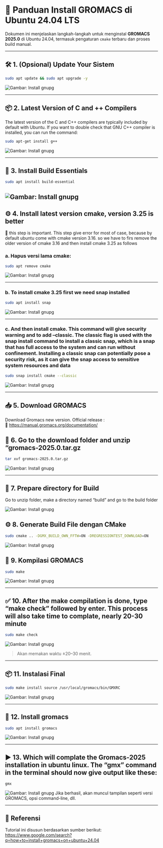 
# 🧪 Panduan Install GROMACS di Ubuntu 24.04 LTS

Dokumen ini menjelaskan langkah-langkah untuk menginstal **GROMACS 2025.0** di Ubuntu 24.04, termasuk pengaturan `cmake` terbaru dan proses build manual.

---

## 🛠️ 1. (Opsional) Update Your Sistem

```bash
sudo apt update && sudo apt upgrade -y
```

![Gambar: Install gnupg](images/Gromac1.png)

---

## 📦 2. Latest Version of C and ++ Compilers
The latest version of the C and C++ compilers are typically included by default with Ubuntu. If you want to double check that GNU C++ compiler is installed, you can run the command:


```bash
sudo apt-get install g++
```
![Gambar: Install gnupg](images/Gromac2.png)

---

## 🧰 3. Install Build Essentials

```bash
sudo apt install build-essential
```
![Gambar: Install gnupg](images/Gromac3.png)
---

## ⚙️ 4. Install latest version cmake, version 3.25 is better
 this step is important. This step give error for most of case, because by default ubuntu come with cmake version 3.16. so we have to firs remove the older version of cmake 3.16 and then install cmake 3.25 as follows

### a. Hapus versi lama cmake:

```bash
sudo apt remove cmake
```

![Gambar: Install gnupg](images/Gromac4.png)

---

### b. To install cmake 3.25 first we need snap installed

```bash
sudo apt install snap
```

![Gambar: Install gnupg](images/Gromac5.png)

---

### c. And then install cmake. This command will give security warning and to add –classic. The classic flag is used with the snap install command to install a classic snap, which is a snap that has full access to the system and can run without confinement. Installing a classic snap can potentially pose a security risk, as it can give the snap access to sensitive system resources and data

```bash
sudo snap install cmake --classic
```
![Gambar: Install gnupg](images/Gromac6.png)

---

## 📥 5. Download GROMACS

Download Gromacs new version. Official release :  
🔗 https://manual.gromacs.org/documentation/

## 📁 6. Go to the download folder and unzip “gromacs-2025.0.tar.gz

```bash
tar xvf gromacs-2025.0.tar.gz
```
![Gambar: Install gnupg](images/Gromac7.png)

---
## 📁 7. Prepare directory for Build

Go to unzip folder, make a directory named “build” and go to the build folder

![Gambar: Install gnupg](images/Gromac8.png)

## ⚙️ 8. Generate Build File dengan CMake

```bash
sudo cmake .. -DGMX_BUILD_OWN_FFTW=ON -DREGRESSIONTEST_DOWNLOAD=ON
```
![Gambar: Install gnupg](images/Gromac9.png)


## 🧱 9. Kompilasi GROMACS

```bash
sudo make
```
![Gambar: Install gnupg](images/Gromac10.png)

---

## ✅ 10.	After the make compilation is done, type “make check” followed by enter. This process will also take time to complate, nearly 20-30 minute

```bash
sudo make check
```
![Gambar: Install gnupg](images/Gromac11.png)
> Akan memakan waktu ±20–30 menit.

---

## 📦 11. Instalasi Final

```bash
sudo make install source /usr/local/gromacs/bin/GMXRC
```
![Gambar: Install gnupg](images/Gromac12.png)

---

## 🧪 12.	Install gromacs

```bash
sudo apt install gromacs
```
![Gambar: Install gnupg](images/Gromac13.png)

---

## ▶️ 13.	Which will complate the Gromacs-2025 installation in ubuntu linux. The “gmx” command in the terminal should now give output like these:

```bash
gmx
```
![Gambar: Install gnupg](images/Gromac14.png)
Jika berhasil, akan muncul tampilan seperti versi GROMACS, opsi command-line, dll.

---

## 🔗 Referensi

Tutorial ini disusun berdasarkan sumber berikut:  
https://www.google.com/search?q=how+to+install+gromacs+on+ubuntu+24.04
